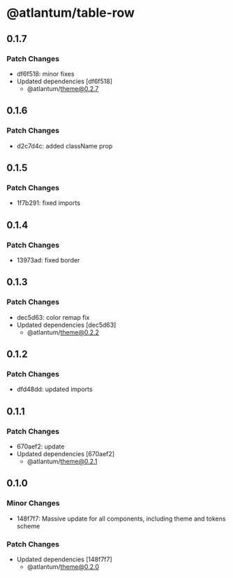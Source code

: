 # @atlantum/table-row

## 0.1.7

### Patch Changes

-   df6f518: minor fixes
-   Updated dependencies [df6f518]
    -   @atlantum/theme@0.2.7

## 0.1.6

### Patch Changes

-   d2c7d4c: added className prop

## 0.1.5

### Patch Changes

-   1f7b291: fixed imports

## 0.1.4

### Patch Changes

-   13973ad: fixed border

## 0.1.3

### Patch Changes

-   dec5d63: color remap fix
-   Updated dependencies [dec5d63]
    -   @atlantum/theme@0.2.2

## 0.1.2

### Patch Changes

-   dfd48dd: updated imports

## 0.1.1

### Patch Changes

-   670aef2: update
-   Updated dependencies [670aef2]
    -   @atlantum/theme@0.2.1

## 0.1.0

### Minor Changes

-   148f7f7: Massive update for all components, including theme and tokens scheme

### Patch Changes

-   Updated dependencies [148f7f7]
    -   @atlantum/theme@0.2.0
